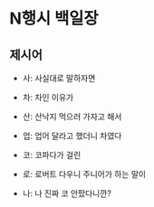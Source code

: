# N행시 백일장

## 제시어
- 사: 사실대로 말하자면 
- 차: 차인 이유가
- 산: 산낙지 먹으러 가자고 해서
- 업: 업어 달라고 했더니 차였다

- 코: 코파다가 걸린
- 로: 로버트 다우니 주니어가 하는 말이
- 나: 나 진짜 코 안팠다니깐?